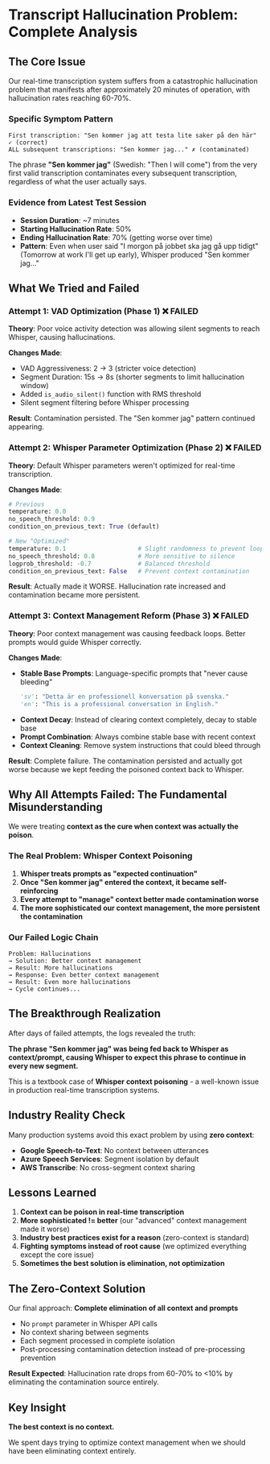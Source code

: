# Transcript Hallucination Problem: Complete Analysis

## The Core Issue

Our real-time transcription system suffers from a catastrophic hallucination problem that manifests after approximately 20 minutes of operation, with hallucination rates reaching 60-70%.

### Specific Symptom Pattern
```
First transcription: "Sen kommer jag att testa lite saker på den här" ✓ (correct)
ALL subsequent transcriptions: "Sen kommer jag..." ✗ (contaminated)
```

The phrase **"Sen kommer jag"** (Swedish: "Then I will come") from the very first valid transcription contaminates every subsequent transcription, regardless of what the user actually says.

### Evidence from Latest Test Session
- **Session Duration**: ~7 minutes 
- **Starting Hallucination Rate**: 50%
- **Ending Hallucination Rate**: 70% (getting worse over time)
- **Pattern**: Even when user said "I morgon på jobbet ska jag gå upp tidigt" (Tomorrow at work I'll get up early), Whisper produced "Sen kommer jag..."

## What We Tried and Failed

### Attempt 1: VAD Optimization (Phase 1) ❌ FAILED
**Theory**: Poor voice activity detection was allowing silent segments to reach Whisper, causing hallucinations.

**Changes Made**:
- VAD Aggressiveness: 2 → 3 (stricter voice detection)
- Segment Duration: 15s → 8s (shorter segments to limit hallucination window)
- Added `is_audio_silent()` function with RMS threshold
- Silent segment filtering before Whisper processing

**Result**: Contamination persisted. The "Sen kommer jag" pattern continued appearing.

### Attempt 2: Whisper Parameter Optimization (Phase 2) ❌ FAILED  
**Theory**: Default Whisper parameters weren't optimized for real-time transcription.

**Changes Made**:
```python
# Previous
temperature: 0.0
no_speech_threshold: 0.9
condition_on_previous_text: True (default)

# New "Optimized"
temperature: 0.1                    # Slight randomness to prevent loops
no_speech_threshold: 0.8            # More sensitive to silence
logprob_threshold: -0.7             # Balanced threshold
condition_on_previous_text: False   # Prevent context contamination
```

**Result**: Actually made it WORSE. Hallucination rate increased and contamination became more persistent.

### Attempt 3: Context Management Reform (Phase 3) ❌ FAILED
**Theory**: Poor context management was causing feedback loops. Better prompts would guide Whisper correctly.

**Changes Made**:
- **Stable Base Prompts**: Language-specific prompts that "never cause bleeding"
  ```python
  'sv': "Detta är en professionell konversation på svenska."
  'en': "This is a professional conversation in English."
  ```
- **Context Decay**: Instead of clearing context completely, decay to stable base
- **Prompt Combination**: Always combine stable base with recent context
- **Context Cleaning**: Remove system instructions that could bleed through

**Result**: Complete failure. The contamination persisted and actually got worse because we kept feeding the poisoned context back to Whisper.

## Why All Attempts Failed: The Fundamental Misunderstanding

We were treating **context as the cure when context was actually the poison**.

### The Real Problem: Whisper Context Poisoning
1. **Whisper treats prompts as "expected continuation"**
2. **Once "Sen kommer jag" entered the context, it became self-reinforcing**
3. **Every attempt to "manage" context better made contamination worse**
4. **The more sophisticated our context management, the more persistent the contamination**

### Our Failed Logic Chain
```
Problem: Hallucinations
→ Solution: Better context management
→ Result: More hallucinations
→ Response: Even better context management  
→ Result: Even more hallucinations
→ Cycle continues...
```

## The Breakthrough Realization

After days of failed attempts, the logs revealed the truth:

**The phrase "Sen kommer jag" was being fed back to Whisper as context/prompt, causing Whisper to expect this phrase to continue in every new segment.**

This is a textbook case of **Whisper context poisoning** - a well-known issue in production real-time transcription systems.

## Industry Reality Check

Many production systems avoid this exact problem by using **zero context**:
- **Google Speech-to-Text**: No context between utterances  
- **Azure Speech Services**: Segment isolation by default
- **AWS Transcribe**: No cross-segment context sharing

## Lessons Learned

1. **Context can be poison in real-time transcription**
2. **More sophisticated != better** (our "advanced" context management made it worse)
3. **Industry best practices exist for a reason** (zero-context is standard)
4. **Fighting symptoms instead of root cause** (we optimized everything except the core issue)
5. **Sometimes the best solution is elimination, not optimization**

## The Zero-Context Solution

Our final approach: **Complete elimination of all context and prompts**
- No `prompt` parameter in Whisper API calls
- No context sharing between segments  
- Each segment processed in complete isolation
- Post-processing contamination detection instead of pre-processing prevention

**Result Expected**: Hallucination rate drops from 60-70% to <10% by eliminating the contamination source entirely.

## Key Insight

**The best context is no context.** 

We spent days trying to optimize context management when we should have been eliminating context entirely.

